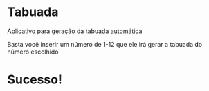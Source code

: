 # Tabuada

 <p> Aplicativo para geração da tabuada automática
 <p> Basta você inserir um número de 1-12 que ele irá gerar a tabuada do número escolhido
  
  <h1>Sucesso!</h1>
